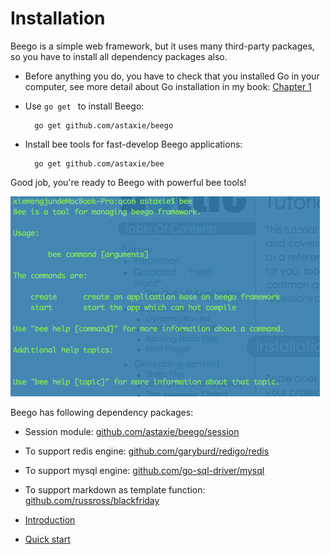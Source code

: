 # Installation

Beego is a simple web framework, but it uses many third-party packages, so you have to install all dependency packages also.

- Before anything you do, you have to check that you installed Go in your computer, see more detail about Go installation in my book: [Chapter 1](https://github.com/Unknwon/build-web-application-with-golang_EN/blob/master/eBook/01.1.md)
- Use `go get ` to install Beego:

		go get github.com/astaxie/beego

- Install bee tools for fast-develop Beego applications:

		go get github.com/astaxie/bee

Good job, you're ready to Beego with powerful bee tools!

![](images/bee.png)

Beego has following dependency packages:

- Session module: [github.com/astaxie/beego/session](https://github.com/astaxie/beego/session)
- To support redis engine: [github.com/garyburd/redigo/redis](https://github.com/garyburd/redigo/redis)
- To support mysql engine: [github.com/go-sql-driver/mysql](https://github.com/go-sql-driver/mysql)
- To support markdown as template function: [github.com/russross/blackfriday](https://github.com/russross/blackfriday)

- [Introduction](README.md)
- [Quick start](Quickstart.md)
